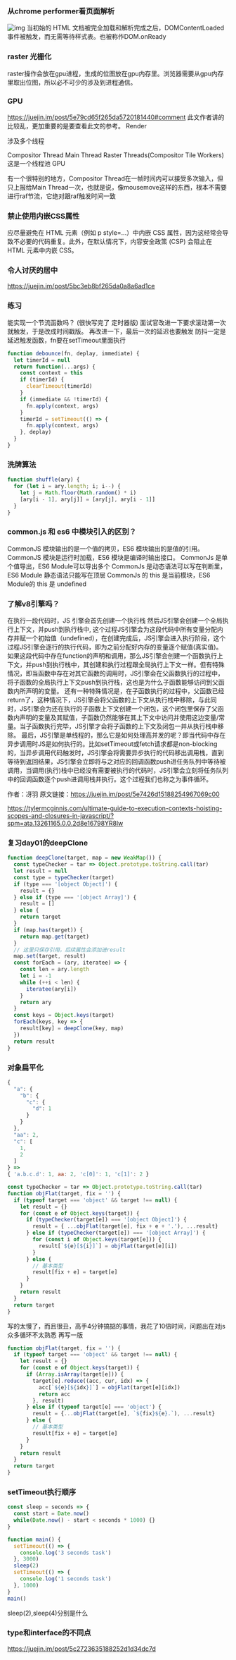 ### 从chrome performer看页面解析
![img](https://github.com/result17/blog/blob/master/imgs/DCLAndL.png?raw=true)
当初始的 HTML 文档被完全加载和解析完成之后，DOMContentLoaded 事件被触发，而无需等待样式表。也被称作DOM.onReady

### raster 光栅化
raster操作会放在gpu进程，生成的位图放在gpu内存里。浏览器需要从gpu内存里取出位图，所以必不可少的涉及到进程通信。

### GPU
https://juejin.im/post/5e79cd65f265da5720181440#comment
此文作者讲的比较乱，更加重要的是要查看此文的参考。
Render

涉及多个线程

Compositor Thread
Main Thread
Raster Threads(Compositor Tile Workers) 这是一个线程池
GPU

有一个很特别的地方，Compositor Thread在一帧时间内可以接受多次输入，但只上报给Main Thread一次，也就是说，像mousemove这样的东西，根本不需要进行raf节流，它绝对跟raf触发时间一致

### 禁止使用内嵌CSS属性
应尽量避免在 HTML 元素（例如 p style=...）中内嵌 CSS 属性，因为这经常会导致不必要的代码重复。此外，在默认情况下，内容安全政策 (CSP) 会阻止在 HTML 元素中内嵌 CSS。

### 令人讨厌的居中
https://juejin.im/post/5bc3eb8bf265da0a8a6ad1ce

### 练习
能实现一个节流函数吗？ (很快写完了 定时器版) 面试官改进一下要求滚动第一次就触发，于是改成时间戳版。 再改进一下，最后一次的延迟也要触发
防抖一定是延迟触发函数，fn要在setTimeout里面执行
```js
function debounce(fn, deplay, immediate) {
  let timerId = null
  return function(...args) {
    const context = this
    if (timerId) {
      clearTimeout(timerId)
    } 
    if (immediate && !timerId) {
      fn.apply(context, args)
    }
    timerId = setTimeout(() => {
      fn.apply(context, args)
    }, deplay)
  }
}
```

### 洗牌算法
```js
function shuffle(ary) {
  for (let i = ary.length; i; i--) {
    let j = Math.floor(Math.random() * i)
    [ary[i - 1], ary[j]] = [ary[j], ary[i - 1]]
  }
}
```

### common.js 和 es6 中模块引入的区别？
CommonJS 模块输出的是一个值的拷贝，ES6 模块输出的是值的引用。
CommonJS 模块是运行时加载，ES6 模块是编译时输出接口。
CommonJs 是单个值导出，ES6 Module可以导出多个
CommonJs 是动态语法可以写在判断里，ES6 Module 静态语法只能写在顶层
CommonJs 的 this 是当前模块，ES6 Module的 this 是 undefined

### 了解v8引擎吗？
在执行一段代码时，JS 引擎会首先创建一个执行栈
然后JS引擎会创建一个全局执行上下文，并push到执行栈中, 这个过程JS引擎会为这段代码中所有变量分配内存并赋一个初始值（undefined），在创建完成后，JS引擎会进入执行阶段，这个过程JS引擎会逐行的执行代码，即为之前分配好内存的变量逐个赋值(真实值)。
如果这段代码中存在function的声明和调用，那么JS引擎会创建一个函数执行上下文，并push到执行栈中，其创建和执行过程跟全局执行上下文一样。但有特殊情况，即当函数中存在对其它函数的调用时，JS引擎会在父函数执行的过程中，将子函数的全局执行上下文push到执行栈，这也是为什么子函数能够访问到父函数内所声明的变量。
还有一种特殊情况是，在子函数执行的过程中，父函数已经return了，这种情况下，JS引擎会将父函数的上下文从执行栈中移除，与此同时，JS引擎会为还在执行的子函数上下文创建一个闭包，这个闭包里保存了父函数内声明的变量及其赋值，子函数仍然能够在其上下文中访问并使用这边变量/常量。当子函数执行完毕，JS引擎才会将子函数的上下文及闭包一并从执行栈中移除。
最后，JS引擎是单线程的，那么它是如何处理高并发的呢？即当代码中存在异步调用时JS是如何执行的。比如setTimeout或fetch请求都是non-blocking的，当异步调用代码触发时，JS引擎会将需要异步执行的代码移出调用栈，直到等待到返回结果，JS引擎会立即将与之对应的回调函数push进任务队列中等待被调用，当调用(执行)栈中已经没有需要被执行的代码时，JS引擎会立刻将任务队列中的回调函数逐个push进调用栈并执行。这个过程我们也称之为事件循环。

作者：冴羽
原文链接：https://juejin.im/post/5e7426d15188254967069c00

https://tylermcginnis.com/ultimate-guide-to-execution-contexts-hoisting-scopes-and-closures-in-javascript/?spm=ata.13261165.0.0.2d8e16798YR8lw

### 复习day01的deepClone
```js
function deepClone(target, map = new WeakMap()) {
  const typeChecker = tar => Object.prototype.toString.call(tar)
  let result = null
  const type = typeChecker(target)
  if (type === '[object Object]') {
    result = {}
  } else if (type === '[object Array]') {
    result = []
  } else {
    return target 
  }
  if (map.has(target)) {
    return map.get(target)
  }
  // 这里只保存引用，后续属性会添加进result
  map.set(target, result)
  const forEach = (ary, iteratee) => {
    const len = ary.length
    let i = -1
    while (++i < len) {
      iteratee(ary[i])
    }
    return ary
  }
  const keys = Object.keys(target)
  forEach(keys, key => {
    result[key] = deepClone(key, map)
  })
  return result
}
```
### 对象扁平化
```js
{
  "a": {
    "b": {
      "c": {
        "d": 1
      }
    }
  },
  "aa": 2,
  "c": [
    1,
    2
  ]
} =>
{ 'a.b.c.d': 1, aa: 2, 'c[0]': 1, 'c[1]': 2 }
```
```js
const typeChecker = tar => Object.prototype.toString.call(tar)
function objFlat(target, fix = '') {
  if (typeof target === 'object' && target !== null) {
    let result = {}
    for (const e of Object.keys(target)) {
      if (typeChecker(target[e]) === '[object Object]') {
        result = { ...objFlat(target[e], fix + e + '.'), ...result}
      } else if (typeChecker(target[e]) === '[object Array]') {
        for (const i of Object.keys(target[e])) {
          result[`${e}[${i}]`] = objFlat(target[e][i])
        }
      } else {
        // 基本类型
        result[fix + e] = target[e]
      }
    }
    return result
  }
  return target
}
```
写的太慢了，而且很丑，高手4分钟搞掂的事情，我花了10倍时间，问题出在对js众多循环不太熟悉
再写一版
```js
function objFlat(target, fix = '') {
  if (typeof target === 'object' && target !== null) {
    let result = {}
    for (const e of Object.keys(target)) {
      if (Array.isArray(target[e])) {
        target[e].reduce((acc, cur, idx) => {
          acc[`${e}[${idx}]`] = objFlat(target[e][idx])
          return acc
        }, result)
      } else if (typeof target[e] === 'object') {
        result = {...objFlat(target[e], `${fix}${e}.`), ...result}
      } else {
        // 基本类型
        result[fix + e] = target[e]
      }
    }
    return result
  }
  return target
}
```

### setTimeout执行顺序
```js
const sleep = seconds => {
  const start = Date.now()
  while(Date.now() - start < seconds * 1000) {}
}

function main() {
  setTimeout(() => {
    console.log('3 seconds task')
  }, 3000)
  sleep(2)
  setTimeout(() => {
    console.log('1 seconds task')
  }, 1000)
}
main()
```
sleep(2),sleep(4)分别是什么

### type和interface的不同点
https://juejin.im/post/5c2723635188252d1d34dc7d